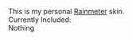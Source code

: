 This is my personal [Rainmeter](http://rainmeter.net "rainmeter.net") skin.  
Currently Included:  
    Nothing